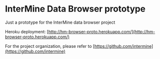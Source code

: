 # InterMine Data Browser prototype
Just a prototype for the InterMine data browser project

Heroku deployment: [http://hm-browser-proto.herokuapp.com/](http://hm-browser-proto.herokuapp.com/)

For the project organization, please refer to [https://github.com/intermine](https://github.com/intermine)
